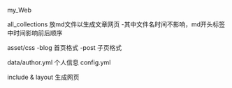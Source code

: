 my_Web



all_collections 放md文件以生成文章网页
   -其中文件名时间不影响，md开头标签中时间影响前后顺序

asset/css
   -blog 首页格式
   -post 子页格式

data/author.yml  个人信息
config.yml   

include & layout   生成网页